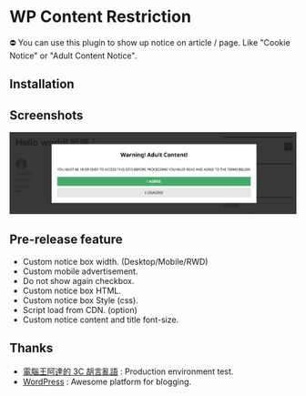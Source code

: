 # WP Content Restriction
⛔ You can use this plugin to show up notice on article / page. Like "Cookie Notice" or "Adult Content Notice".

## Installation

## Screenshots
![Notice box](assets/screenshot-1.png)

## Pre-release feature
* Custom notice box width. (Desktop/Mobile/RWD)
* Custom mobile advertisement.
* Do not show again checkbox.
* Custom notice box HTML.
* Custom notice box Style (css).
* Script load from CDN. (option)
* Custom notice content and title font-size.

## Thanks
* [電腦王阿達的 3C 胡言亂語](https://www.kocpc.com.tw) : Production environment test.
* [WordPress](https://wordpress.com/) : Awesome platform for blogging.
